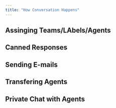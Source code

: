 ```yaml
---
title: "How Conversation Happens"
---
```

## Assinging Teams/LAbels/Agents
## Canned Responses
## Sending E-mails
## Transfering Agents
## Private Chat with Agents


  


